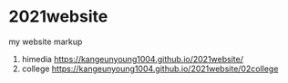 # 2021website
my website markup
1. himedia https://kangeunyoung1004.github.io/2021website/
2. college https://kangeunyoung1004.github.io/2021website/02college

